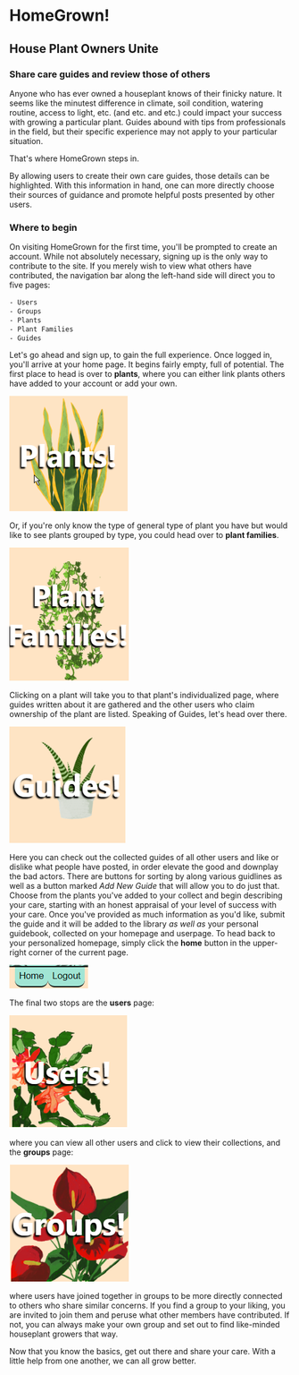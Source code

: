 # HomeGrown!
## House Plant Owners Unite

### Share care guides and review those of others

Anyone who has ever owned a houseplant knows of their finicky nature.  It seems like the minutest difference in climate, soil condition, watering routine, access to light, etc. (and etc. and etc.) could impact your success with growing a particular plant.
Guides abound with tips from professionals in the field, but their specific experience may not apply to your particular situation.

That's where HomeGrown steps in.

By allowing users to create their own care guides, those details can be highlighted.  With this information in hand, one can more directly choose their sources of guidance and promote helpful posts presented by other users.

### Where to begin

On visiting HomeGrown for the first time, you'll be prompted to create an account.  While not absolutely necessary, signing up is the only way to contribute to the site.  If you merely wish to view what others have contributed, the navigation bar along the left-hand side will direct you to five pages:

    - Users
    - Groups
    - Plants
    - Plant Families
    - Guides

Let's go ahead and sign up, to gain the full experience.  Once logged in, you'll arrive at your home page.  It begins fairly empty, full of potential.  The first place to head is over to **plants**, where you can either link plants others have added to your account or add your own.

![plants](/client/src/Images/readme_plants.png)

Or, if you're only know the type of general type of plant you have but would like to see plants grouped by type, you could head over to **plant families**.

![plant families](/client/src/Images/readme_pf.png)

Clicking on a plant will take you to that plant's individualized page, where guides written about it are gathered and the other users who claim ownership of the plant are listed.
Speaking of Guides, let's head over there.

![guides](/client/src/Images/readme_guides.png)

Here you can check out the collected guides of all other users and like or dislike what people have posted, in order elevate the good and downplay the bad actors.  There are buttons for sorting by along various guidlines as well as a button marked *Add New Guide* that will allow you to do just that.
Choose from the plants you've added to your collect and begin describing your care, starting with an honest appraisal of your level of success with your care.  Once you've provided as much information as you'd like, submit the guide and it will be added to the library *as well as* your personal guidebook, collected on your homepage and userpage.  To head back to your personalized homepage, simply click the **home** button in the upper-right corner of the current page.

![home and logout](/client/src/Images/readme_cuButtons.png)

The final two stops are the **users** page:

![users](/client/src/Images/readme_users.png)

where you can view all other users and click to view their collections, and the **groups** page:

![groups](/client/src/Images/readme_groups2.png)

where users have joined together in groups to be more directly connected to others who share similar concerns.  If you find a group to your liking, you are invited to join them and peruse what other members have contributed.  If not, you can always make your own group and set out to find like-minded houseplant growers that way.

Now that you know the basics, get out there and share your care.  With a little help from one another, we can all grow better.